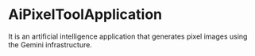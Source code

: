 # AiPixelToolApplication
It is an artificial intelligence application that generates pixel images using the Gemini infrastructure.
